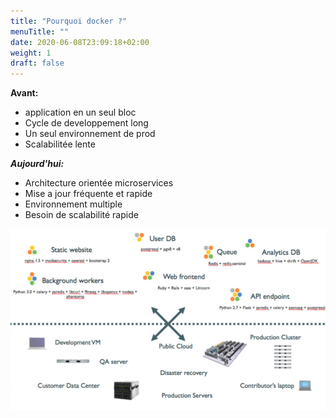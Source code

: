 ```yaml
---
title: "Pourquoi docker ?"
menuTitle: ""
date: 2020-06-08T23:09:18+02:00
weight: 1
draft: false
---
```


**Avant:**  
 - application en un seul bloc
 - Cycle de developpement long
 - Un seul environnement de prod
 - Scalabilitée lente

***Aujourd'hui:***
 - Architecture orientée microservices
 - Mise a jour fréquente et rapide
 - Environnement multiple
 - Besoin de scalabilité rapide

![DockerVersusVMs](/images/shipping-software-problems.png?lightbox=false&width=50pc)
